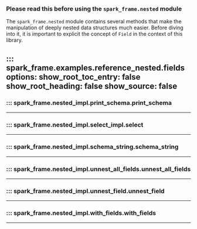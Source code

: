 ### Please read this before using the `spark_frame.nested` module

The `spark_frame.nested` module contains several methods that make the manipulation of deeply nested data structures 
much easier. Before diving into it, it is important to explicit the concept of `Field` in the context of this library.

::: spark_frame.examples.reference_nested.fields
    options:
        show_root_toc_entry: false
        show_root_heading: false
        show_source: false
---

### ::: spark_frame.nested_impl.print_schema.print_schema
---
### ::: spark_frame.nested_impl.select_impl.select
---
### ::: spark_frame.nested_impl.schema_string.schema_string
---
### ::: spark_frame.nested_impl.unnest_all_fields.unnest_all_fields
---
### ::: spark_frame.nested_impl.unnest_field.unnest_field
---
### ::: spark_frame.nested_impl.with_fields.with_fields
---
